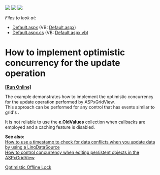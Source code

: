 <!-- default badges list -->
![](https://img.shields.io/endpoint?url=https://codecentral.devexpress.com/api/v1/VersionRange/128541244/15.1.3%2B)
[![](https://img.shields.io/badge/Open_in_DevExpress_Support_Center-FF7200?style=flat-square&logo=DevExpress&logoColor=white)](https://supportcenter.devexpress.com/ticket/details/E3213)
[![](https://img.shields.io/badge/📖_How_to_use_DevExpress_Examples-e9f6fc?style=flat-square)](https://docs.devexpress.com/GeneralInformation/403183)
<!-- default badges end -->
<!-- default file list -->
*Files to look at*:

* [Default.aspx](./CS/WebSite/Default.aspx) (VB: [Default.aspx](./VB/WebSite/Default.aspx))
* [Default.aspx.cs](./CS/WebSite/Default.aspx.cs) (VB: [Default.aspx.vb](./VB/WebSite/Default.aspx.vb))
<!-- default file list end -->
# How to implement optimistic concurrency for the update operation
<!-- run online -->
**[[Run Online]](https://codecentral.devexpress.com/e3213/)**
<!-- run online end -->


<p>The example demonstrates how to implement the optimistic concurrency for the update operation performed by ASPxGridView.<br />
This approach can be performed for any control that has events similar to grid's .</p><p>It is not reliable to use the <strong>e.OldValues</strong> collection when callbacks are employed and a caching feature is disabled.</p><p><strong>See also:</strong><br />
<a href="https://www.devexpress.com/Support/Center/p/E2168">How to use a timestamp to check for data conflicts when you update data by using a LinqDataSource</a><br />
<a href="https://www.devexpress.com/Support/Center/p/E2384">How to control concurrency when editing persistent objects in the ASPxGridView</a></p><p><a href="http://martinfowler.com/eaaCatalog/optimisticOfflineLock.html"><u>Optimistic Offline Lock</u></a></p>

<br/>


